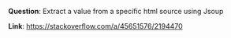 **Question**: Extract a value from a specific html source using Jsoup

**Link**: https://stackoverflow.com/a/45651576/2194470
